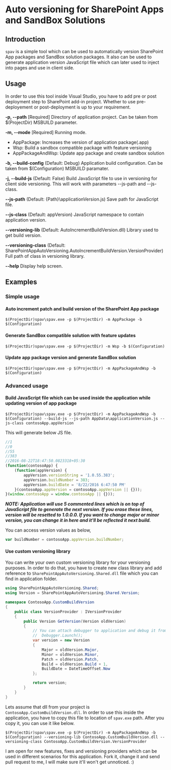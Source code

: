 # Auto versioning for SharePoint Apps and SandBox Solutions

## Introduction
```spav``` is a simple tool which can be used to automatically version SharePoint App packages and SandBox solution packages. It also can be used to generate application version JavaScript file which can later used to inject into pages and use in client side.

## Usage

In order to use this tool inside Visual Studio, you have to add pre or post deployment step to SharePoint add-in project. Whether to use pre-deployement or post-deployment is up to your requirement.

**-p, --path** [Required] Directory of application project. Can be taken from $(ProjectDir) MSBUILD parameter.

**-m, --mode** [Required] Running mode. 
- AppPackage: Increases the version of application package(.app)
- Wsp: Build a sandbox compatible package with feature versioning
- AppPackageAndWsp: Update app package and create sandbox solution

**-b, --build-config**  (Default: Debug) Application build configuration. Can be taken from $(Configuration) MSBUILD paramater.

**-j, --build-js** (Default: False) Build JavaScript file to use in versioning for client side versioning. This will work with parameters --js-path and --js-class.

**--js-path** (Default: {Path}\applicationVersion.js) Save path for JavaScript file. 

**--js-class**  (Default: appVersion) JavaScript namespace to contain application version.

**--versioning-lib** (Default: AutoIncrementBuildVersion.dll) Library used to get build version.

**--versioning-class** (Default: SharePointAppAutoVersioning.AutoIncrementBuildVersion.VersionProvider) Full path of class in versioning library.

**--help** Display help screen.

## Examples

### Simple usage

#### Auto increment patch and build version of the SharePoint App package

```
$(ProjectDir)spav\spav.exe -p $(ProjectDir) -m AppPackage -b $(Configuration)
```

#### Generate SandBox compatible solution with feature updates

```
$(ProjectDir)spav\spav.exe -p $(ProjectDir) -m Wsp -b $(Configuration)
```

#### Update app package version and generate SandBox solution

```
$(ProjectDir)spav\spav.exe -p $(ProjectDir) -m AppPackageAndWsp -b $(Configuration)
```

### Advanced usage

#### Build JavaScript file which can be used inside the application while updating version of app package

```
$(ProjectDir)spav\spav.exe -p $(ProjectDir) -m AppPackageAndWsp -b $(Configuration) --build-js --js-path AppData\applicationVersion.js --js-class contosoApp.appVersion
```

This will generate below JS file.

```JavaScript
//1
//0
//55
//383
//2016-08-22T18:47:50.0823318+05:30
(function(contosoApp) {
    (function(appVersion) {
        appVersion.versionString = '1.0.55.383';
        appVersion.buildNumber = 383;
        appVersion.buildDate = '8/22/2016 6:47:50 PM'
    }(contosoApp.appVersion = contosoApp.appVersion || {}));
}(window.contosoApp = window.contosoApp || {}));
```

***NOTE: Application will use 5 commented lines which is on top of JavaScript file to generate the next version. If you erase these lines, version will be resetted to 1.0.0.0. If you want to change major or minor version, you can change it in here and it'll be reflected it next build.***

You can access version values as below,

```JavaScript
var buildNumber = contosoApp.appVersion.buildNumber;
```

#### Use custom versioning library

You can write your own custom versioning library for your versioning purposes. In order to do that, you have to create new class library and add reference to ```SharePointAppAutoVersioning.Shared.dll``` file which you can find in application folder.

```C#
using SharePointAppAutoVersioning.Shared;
using Version = SharePointAppAutoVersioning.Shared.Version;

namespace ContosoApp.CustomBuildVersion
{
    public class VersionProvider : IVersionProvider
    {
        public Version GetVersion(Version oldVersion)
        {
            // You can attach debugger to application and debug it from your solution
            //  Debugger.Launch();
            var version = new Version
            {
                Major = oldVersion.Major,
                Minor = oldVersion.Minor,
                Patch = oldVersion.Patch,
                Build = oldVersion.Build + 1,
                BuildDate = DateTimeOffset.Now
            };

            return version;
        }
    }
}
```

Lets assume that dll from your project is ```ContosoApp.CustomBuildVersion.dll```. In order to use this inside the application, you have to copy this file to location of ```spav.exe``` path. After you copy it, you can use it like below.

```
$(ProjectDir)spav\spav.exe -p $(ProjectDir) -m AppPackageAndWsp -b $(Configuration) --versioning-lib ContosoApp.CustomBuildVersion.dll --versioning-class ContosoApp.CustomBuildVersion.VersionProvider
```

I am open for new features, fixes and versioning providers which can be used in different scenarios for this application. Fork it, change it and send pull request to me, I will make sure it'll won't get unnoticed. :)
